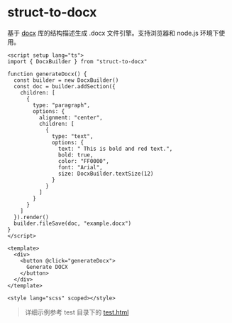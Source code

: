 # struct-to-docx

基于 [docx](https://github.com/dolanmiu/docx) 库的结构描述生成 .docx 文件引擎。支持浏览器和 node.js 环境下使用。

```vue
<script setup lang="ts">
import { DocxBuilder } from "struct-to-docx"

function generateDocx() {
  const builder = new DocxBuilder()
  const doc = builder.addSection({
    children: [
      {
        type: "paragraph",
        options: {
          alignment: "center",
          children: [
            {
              type: "text",
              options: {
                text: " This is bold and red text.",
                bold: true,
                color: "FF0000",
                font: "Arial",
                size: DocxBuilder.textSize(12)
              }
            }
          ]
        }
      }
    ]
  }).render()
  builder.fileSave(doc, "example.docx")
}
</script>

<template>
  <div>
    <button @click="generateDocx">
      Generate DOCX
    </button>
  </div>
</template>

<style lang="scss" scoped></style>
```

> 详细示例参考 test 目录下的 [test.html](https://github.com/cshaptx4869/struct-to-docx/blob/main/test/test.html)
